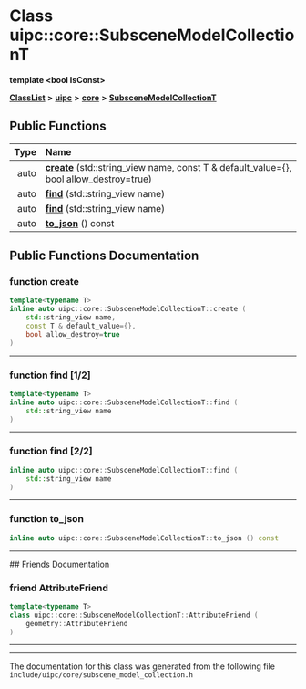 

# Class uipc::core::SubsceneModelCollectionT

**template &lt;bool IsConst&gt;**



[**ClassList**](annotated.md) **>** [**uipc**](namespaceuipc.md) **>** [**core**](namespaceuipc_1_1core.md) **>** [**SubsceneModelCollectionT**](classuipc_1_1core_1_1_subscene_model_collection_t.md)










































## Public Functions

| Type | Name |
| ---: | :--- |
|  auto | [**create**](#function-create) (std::string\_view name, const T & default\_value={}, bool allow\_destroy=true) <br> |
|  auto | [**find**](#function-find-12) (std::string\_view name) <br> |
|  auto | [**find**](#function-find-22) (std::string\_view name) <br> |
|  auto | [**to\_json**](#function-to_json) () const<br> |




























## Public Functions Documentation




### function create 

```C++
template<typename T>
inline auto uipc::core::SubsceneModelCollectionT::create (
    std::string_view name,
    const T & default_value={},
    bool allow_destroy=true
) 
```




<hr>



### function find [1/2]

```C++
template<typename T>
inline auto uipc::core::SubsceneModelCollectionT::find (
    std::string_view name
) 
```




<hr>



### function find [2/2]

```C++
inline auto uipc::core::SubsceneModelCollectionT::find (
    std::string_view name
) 
```




<hr>



### function to\_json 

```C++
inline auto uipc::core::SubsceneModelCollectionT::to_json () const
```




<hr>## Friends Documentation





### friend AttributeFriend 

```C++
template<typename T>
class uipc::core::SubsceneModelCollectionT::AttributeFriend (
    geometry::AttributeFriend
) 
```




<hr>

------------------------------
The documentation for this class was generated from the following file `include/uipc/core/subscene_model_collection.h`

